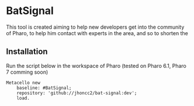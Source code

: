 # BatSignal
This tool is created aiming to help new developers get into the community of Pharo, to help him contact with experts in the area, and so to shorten the 

## Installation
Run the script below in the workspace of Pharo (tested on Pharo 6.1, Pharo 7 comming soon)
```Smalltalk
Metacello new
    baseline: #BatSignal;
    repository: 'github://jhoncc2/bat-signal:dev';
    load.
```

